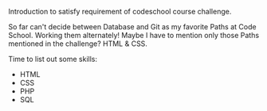 Introduction to satisfy requirement of codeschool course challenge.

So far can't decide between Database and Git as my favorite Paths at Code School. Working them alternately!
Maybe I have to mention only those Paths mentioned in the challenge? HTML & CSS.

Time to list out some skills:
* HTML
* CSS
* PHP
* SQL